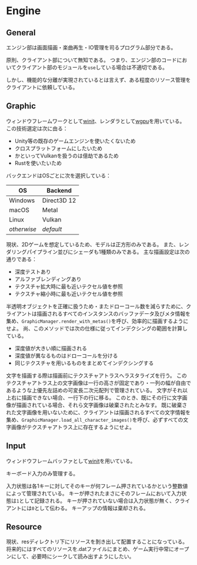 # Engine

## General

エンジン部は画面描画・楽曲再生・IO管理を司るプログラム部分である。

原則、クライアント部について無知である。
つまり、エンジン部のコードにおいてクライアント部のモジュールを`use`している場合は不適切である。

しかし、機能的な分離が実現されているとは言えず、ある程度のリソース管理をクライアントに依頼している。

## Graphic

ウィンドウフレームワークとして[winit](https://crates.io/crates/winit)、レンダラとして[wgpu](https://crates.io/crates/wgpu)を用いている。
この技術選定は次に由る：

- Unity等の既存のゲームエンジンを使いたくないため
- クロスプラットフォームにしたいため
- かといってVulkanを扱うのは億劫であるため
- Rustを使いたいため

バックエンドはOSごとに次を選択している：

| OS | Backend |
| -- | ------- |
| Windows | Direct3D 12 |
| macOS | Metal |
| Linux | Vulkan |
| _otherwise_ | _default_ |

現状、2Dゲームを想定しているため、モデルは正方形のみである。
また、レンダリングパイプライン並びにシェーダも1種類のみである。
主な描画設定は次の通りである：

- 深度テストあり
- アルファブレンディングあり
- テクスチャ拡大時に最も近いテクセル値を参照
- テクスチャ縮小時に最も近いテクセル値を参照

半透明オブジェクトを正確に扱うため・またドローコール数を減らすために、クライアントは描画されるすべてのインスタンスのバッファデータ及びメタ情報を集め、`GraphicManager.render_with_metas()`を呼び、効率的に描画するようにせよ。
尚、このメソッドでは次の仕様に従ってインデクシングの範囲を計算している。

- 深度値が大きい順に描画される
- 深度値が異なるものはドローコールを分ける
- 同じテクスチャを用いるものをまとめてインデクシングする

文字を描画する際は描画前にテクスチャアトラスへラスタライズを行う。
このテクスチャアトラス上の文字画像は一行の高さが固定であり・一列の幅が自由であるような上優先左詰めの可変長二次元配列で管理されている。
文字がそれ以上右に描画できない場合、一行下の行に移る。
このとき、既にその行に文字画像が描画されている場合、それら文字画像は破棄されたとみなす。
既に破棄された文字画像を用いないために、クライアントは描画されるすべての文字情報を集め、`GraphicManager.load_all_character_images()`を呼び、必ずすべての文字画像がテクスチャアトラス上に存在するようにせよ。

## Input

ウィンドウフレームバッファとして[winit](https://crates.io/crates/winit)を用いている。

キーボード入力のみ管理する。

入力状態は各1キーに対してそのキーが何フレーム押されているかという整数値によって管理されている。
キーが押されたまさにそのフレームにおいて入力状態は`1`として記録される。
キーが押されていない場合は入力状態が無く、クライアントには`0`として伝わる。
キーアップの情報は棄却される。

## Resource

現状、resディレクトリ下にリソースを剝き出して配置することになっている。
将来的にはすべてのリソースを.datファイルにまとめ、ゲーム実行中常にオープンにして、必要時にシークして読み出すようにしたい。
